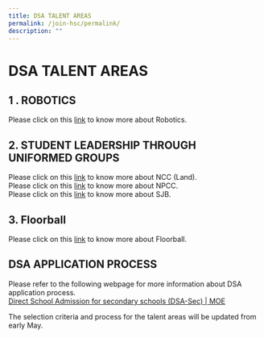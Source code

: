 ```yaml
---
title: DSA TALENT AREAS
permalink: /join-hsc/permalink/
description: ""
---
```

DSA TALENT AREAS
================

1 . ROBOTICS
------------

Please click on this [link](/hsc-experience/Co-Curriculum/robotics/permalink/) to know more about Robotics.

2\. STUDENT LEADERSHIP THROUGH UNIFORMED GROUPS
-----------------------------------------------

Please click on this [link](https://hsc-experience/Co-Curriculum/ncc/permalink/) to know more about NCC (Land).  
Please click on this [link](https://hsc-experience/Co-Curriculum/npcc/permalink/) to know more about NPCC.  
Please click on this [link](https://hsc-experience/Co-Curriculum/sjb/permalink/) to know more about SJB.  

3\. Floorball
-------------

Please click on this [link](https://haisingcatholic-moe-edu-sg-admin.cwp.sg/hsc-experience/co-curriculum/floorball) to know more about Floorball.

DSA APPLICATION PROCESS
-----------------------

Please refer to the following webpage for more information about DSA application process.   
[Direct School Admission for secondary schools (DSA-Sec) | MOE](https://www.moe.gov.sg/secondary/dsa)  
  
The selection criteria and process for the talent areas will be updated from early May.